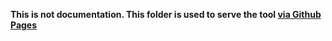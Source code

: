 **This is not documentation. This folder is used to serve the tool [via Github Pages](https://docs.github.com/en/pages/getting-started-with-github-pages/configuring-a-publishing-source-for-your-github-pages-site)**